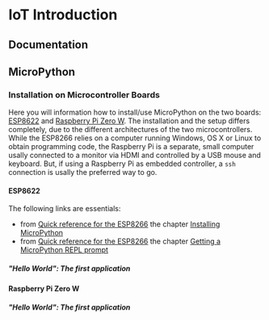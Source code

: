 # IoT Introduction

## Documentation

## MicroPython

### Installation on Microcontroller Boards

Here you will information how to install/use MicroPython on the two boards: [ESP8622](https://www.adafruit.com/product/3213) and [Raspberry Pi Zero W](https://www.raspberrypi.org/products/raspberry-pi-zero-w/). The installation and the setup differs completely, due to the different architectures of the two microcontrollers. While the ESP8266 relies on a computer running Windows, OS X or Linux to obtain programming code, the Raspberry Pi is a separate, small computer usally connected to a monitor via HDMI and controlled by a USB mouse and keyboard. But, if using a Raspberry Pi as embedded controller, a `ssh` connection is usally the preferred way to go.

#### ESP8622

The following links are essentials:

- from [Quick reference for the ESP8266](http://docs.micropython.org/en/latest/esp8266/quickref.html#) the chapter [Installing MicroPython](http://docs.micropython.org/en/latest/esp8266/tutorial/intro.html#intro)
- from [Quick reference for the ESP8266](http://docs.micropython.org/en/latest/esp8266/quickref.html#) the chapter [Getting a MicroPython REPL prompt
](http://docs.micropython.org/en/latest/esp8266/tutorial/repl.html)

##### "Hello World": The first application

#### Raspberry Pi Zero W

##### "Hello World": The first application